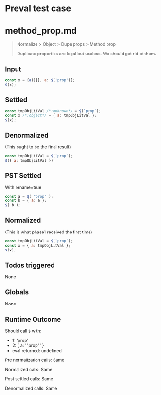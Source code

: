 # Preval test case

# method_prop.md

> Normalize > Object > Dupe props > Method prop
>
> Duplicate properties are legal but useless. We should get rid of them.

## Input

`````js filename=intro
const x = {a(){}, a: $('prop')};
$(x);
`````


## Settled


`````js filename=intro
const tmpObjLitVal /*:unknown*/ = $(`prop`);
const x /*:object*/ = { a: tmpObjLitVal };
$(x);
`````


## Denormalized
(This ought to be the final result)

`````js filename=intro
const tmpObjLitVal = $(`prop`);
$({ a: tmpObjLitVal });
`````


## PST Settled
With rename=true

`````js filename=intro
const a = $( "prop" );
const b = { a: a };
$( b );
`````


## Normalized
(This is what phase1 received the first time)

`````js filename=intro
const tmpObjLitVal = $(`prop`);
const x = { a: tmpObjLitVal };
$(x);
`````


## Todos triggered


None


## Globals


None


## Runtime Outcome


Should call `$` with:
 - 1: 'prop'
 - 2: { a: '"prop"' }
 - eval returned: undefined

Pre normalization calls: Same

Normalized calls: Same

Post settled calls: Same

Denormalized calls: Same
